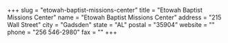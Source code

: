 +++
slug = "etowah-baptist-missions-center"
title = "Etowah Baptist Missions Center"
name = "Etowah Baptist Missions Center"
address = "215 Wall Street"
city = "Gadsden"
state = "AL"
postal = "35904"
website = ""
phone = "256 546-2980"
fax = ""
+++
